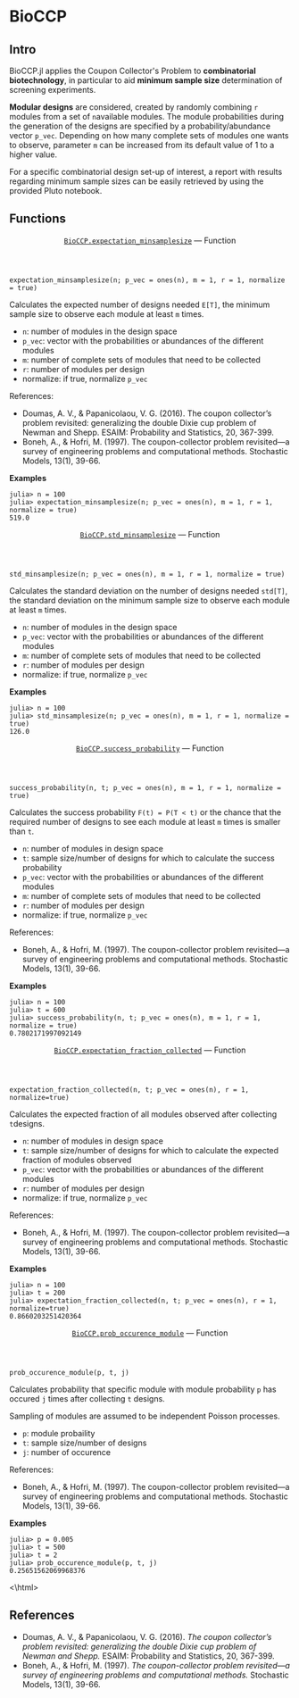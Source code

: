 # BioCCP
## Intro
 
BioCCP.jl applies the Coupon Collector's Problem to **combinatorial biotechnology**, in particular to aid **minimum sample size** determination of screening experiments. 

**Modular designs** are considered, created by randomly combining `r` modules from a set of `n`available modules. The module probabilities during the generation of the designs are specified by a probability/abundance vector `p_vec`. Depending on how many complete sets of modules one wants to observe, parameter `m` can be increased from its default value of 1 to a higher value. 

For a specific combinatorial design set-up of interest, a report with results regarding minimum sample sizes can be easily retrieved by using the provided Pluto notebook.

## Functions

<html lang="en"><head><meta charset="UTF-8"/><meta name="viewport" content="width=device-width, initial-scale=1.0"/><title>BioCCP · BioCCP</title><script data-outdated-warner src="../../assets/warner.js"></script><link href="https://fonts.googleapis.com/css?family=Lato|Roboto+Mono" rel="stylesheet" type="text/css"/><link href="https://cdnjs.cloudflare.com/ajax/libs/font-awesome/5.15.3/css/fontawesome.min.css" rel="stylesheet" type="text/css"/><link href="https://cdnjs.cloudflare.com/ajax/libs/font-awesome/5.15.3/css/solid.min.css" rel="stylesheet" type="text/css"/><link href="https://cdnjs.cloudflare.com/ajax/libs/font-awesome/5.15.3/css/brands.min.css" rel="stylesheet" type="text/css"/><link href="https://cdnjs.cloudflare.com/ajax/libs/KaTeX/0.13.11/katex.min.css" rel="stylesheet" type="text/css"/><script>documenterBaseURL="../.."</script><script src="https://cdnjs.cloudflare.com/ajax/libs/require.js/2.3.6/require.min.js" data-main="../../assets/documenter.js"></script><script src="../../siteinfo.js"></script><script src="../../../versions.js"></script><link class="docs-theme-link" rel="stylesheet" type="text/css" href="../../assets/themes/documenter-dark.css" data-theme-name="documenter-dark" data-theme-primary-dark/><link class="docs-theme-link" rel="stylesheet" type="text/css" href="../../assets/themes/documenter-light.css" data-theme-name="documenter-light" data-theme-primary/><script src="../../assets/themeswap.js"></script></head><body><div id="documenter"><nav class="docs-sidebar">  <article class="docstring"><header><a class="docstring-binding" id="BioCCP.expectation_minsamplesize" href="#BioCCP.expectation_minsamplesize"><code>BioCCP.expectation_minsamplesize</code></a> — <span class="docstring-category">Function</span></header><section><div><pre><code class="language-julia">expectation_minsamplesize(n; p_vec = ones(n), m = 1, r = 1, normalize = true)</code></pre><p>Calculates the expected number of designs needed <code>E[T]</code>,  the minimum sample size to observe each module at least <code>m</code> times.</p><ul><li><code>n</code>: number of modules in the design space</li><li><code>p_vec</code>: vector with the probabilities or abundances of the different modules</li><li><code>m</code>: number of complete sets of modules that need to be collected </li><li><code>r</code>: number of modules per design</li><li>normalize: if true, normalize <code>p_vec</code></li></ul><p>References:</p><ul><li>Doumas, A. V., &amp; Papanicolaou, V. G. (2016). The coupon collector’s problem revisited: generalizing the double Dixie cup problem of Newman and Shepp. ESAIM: Probability and Statistics, 20, 367-399.</li><li>Boneh, A., &amp; Hofri, M. (1997). The coupon-collector problem revisited—a survey of engineering problems and computational methods. Stochastic Models, 13(1), 39-66.</li></ul><p><strong>Examples</strong></p><pre><code class="language-julia-repl">julia&gt; n = 100
julia&gt; expectation_minsamplesize(n; p_vec = ones(n), m = 1, r = 1, normalize = true)
519.0</code></pre></div></section></article><article class="docstring"><header><a class="docstring-binding" id="BioCCP.std_minsamplesize" href="#BioCCP.std_minsamplesize"><code>BioCCP.std_minsamplesize</code></a> — <span class="docstring-category">Function</span></header><section><div><pre><code class="language-julia">std_minsamplesize(n; p_vec = ones(n), m = 1, r = 1, normalize = true)</code></pre><p>Calculates the standard deviation on the number of designs needed <code>std[T]</code>,  the standard deviation on the minimum sample size to observe each module at least <code>m</code> times.</p><ul><li><code>n</code>: number of modules in the design space</li><li><code>p_vec</code>: vector with the probabilities or abundances of the different modules</li><li><code>m</code>: number of complete sets of modules that need to be collected </li><li><code>r</code>: number of modules per design</li><li>normalize: if true, normalize <code>p_vec</code></li></ul><p><strong>Examples</strong></p><pre><code class="language-julia-repl">julia&gt; n = 100
julia&gt; std_minsamplesize(n; p_vec = ones(n), m = 1, r = 1, normalize = true)
126.0</code></pre></div></section></article><article class="docstring"><header><a class="docstring-binding" id="BioCCP.success_probability" href="#BioCCP.success_probability"><code>BioCCP.success_probability</code></a> — <span class="docstring-category">Function</span></header><section><div><pre><code class="language-julia">success_probability(n, t; p_vec = ones(n), m = 1, r = 1, normalize = true)</code></pre><p>Calculates the success probability <code>F(t) = P(T &lt; t)</code> or the chance that  the required number of designs to see each module at least <code>m</code> times is smaller than <code>t</code>.</p><ul><li><code>n</code>: number of modules in design space</li><li><code>t</code>: sample size/number of designs for which to calculate the success probability </li><li><code>p_vec</code>: vector with the probabilities or abundances of the different modules</li><li><code>m</code>: number of complete sets of modules that need to be collected </li><li><code>r</code>: number of modules per design</li><li>normalize: if true, normalize <code>p_vec</code></li></ul><p>References:</p><ul><li>Boneh, A., &amp; Hofri, M. (1997). The coupon-collector problem revisited—a survey of engineering problems and computational methods. Stochastic Models, 13(1), 39-66.</li></ul><p><strong>Examples</strong></p><pre><code class="language-julia-repl">julia&gt; n = 100
julia&gt; t = 600
julia&gt; success_probability(n, t; p_vec = ones(n), m = 1, r = 1, normalize = true)
0.7802171997092149</code></pre></div></section></article><article class="docstring"><header><a class="docstring-binding" id="BioCCP.expectation_fraction_collected" href="#BioCCP.expectation_fraction_collected"><code>BioCCP.expectation_fraction_collected</code></a> — <span class="docstring-category">Function</span></header><section><div><pre><code class="language-julia">expectation_fraction_collected(n, t; p_vec = ones(n), r = 1, normalize=true)</code></pre><p>Calculates the expected fraction of all modules observed after collecting <code>t</code>designs.</p><ul><li><code>n</code>: number of modules in design space</li><li><code>t</code>: sample size/number of designs for which to calculate the expected fraction of modules observed</li><li><code>p_vec</code>: vector with the probabilities or abundances of the different modules </li><li><code>r</code>: number of modules per design</li><li>normalize: if true, normalize <code>p_vec</code></li></ul><p>References:</p><ul><li>Boneh, A., &amp; Hofri, M. (1997). The coupon-collector problem revisited—a survey of engineering problems and computational methods. Stochastic Models, 13(1), 39-66.</li></ul><p><strong>Examples</strong></p><pre><code class="language-julia-repl">julia&gt; n = 100
julia&gt; t = 200
julia&gt; expectation_fraction_collected(n, t; p_vec = ones(n), r = 1, normalize=true)
0.8660203251420364</code></pre></div></section></article><article class="docstring"><header><a class="docstring-binding" id="BioCCP.prob_occurence_module" href="#BioCCP.prob_occurence_module"><code>BioCCP.prob_occurence_module</code></a> — <span class="docstring-category">Function</span></header><section><div><pre><code class="language-julia">prob_occurence_module(p, t, j)</code></pre><p>Calculates probability that specific module with module probability <code>p</code>  has occured <code>j</code> times after collecting <code>t</code> designs.</p><p>Sampling of modules are assumed to be independent Poisson processes.</p><ul><li><code>p</code>: module probaility</li><li><code>t</code>: sample size/number of designs </li><li><code>j</code>: number of occurence </li></ul><p>References:</p><ul><li>Boneh, A., &amp; Hofri, M. (1997). The coupon-collector problem revisited—a survey of engineering problems and computational methods. Stochastic Models, 13(1), 39-66.</li></ul><p><strong>Examples</strong></p><pre><code class="language-julia-repl">julia&gt; p = 0.005
julia&gt; t = 500
julia&gt; t = 2
julia&gt; prob_occurence_module(p, t, j)
0.25651562069968376</code></pre></div></section></article> <\html>



## References
- Doumas, A. V., & Papanicolaou, V. G. (2016). *The coupon collector’s problem revisited: generalizing the double Dixie cup problem of Newman and Shepp.* ESAIM: Probability and Statistics, 20, 367-399.
- Boneh, A., & Hofri, M. (1997). *The coupon-collector problem revisited—a survey of engineering problems and computational methods.* Stochastic Models, 13(1), 39-66.




